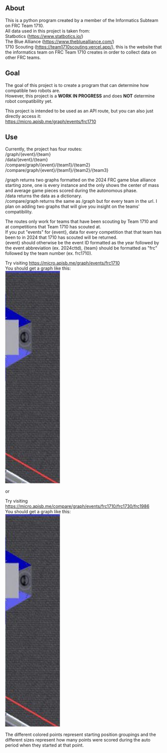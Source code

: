 ## About
This is a python program created by a member of the Informatics Subteam on FRC Team 1710. \
All data used in this project is taken from:\
Statbotics (https://www.statbotics.io/) \
The Blue Alliance (https://www.thebluealliance.com/) \
1710 Scouting (https://team1710scouting.vercel.app/), this is the website that the informatics team on FRC Team 1710 creates in order to collect data on other FRC teams.

## Goal
The goal of this project is to create a program that can determine how compatible two robots are.\
However, this project is a **WORK IN PROGRESS** and does **NOT** determine robot compatibility yet.

This project is intended to be used as an API route, but you can also just directly access it:\
https://micro.apisb.me/graph/events/frc1710

## Use
Currently, the project has four routes:\
/graph/{event}/{team} \
/data/{event}/{team} \
/compare/graph/{event}/{team1}/{team2} \
/compare/graph/{event}/{team1}/{team2}/{team3}

/graph returns two graphs formatted on the 2024 FRC game blue alliance starting zone, one is every instance and the only shows the center of mass and average game pieces scored during the autonomous phase.\
/data returns the data as a dictionary. \
/compare/graph returns the same as /graph but for every team in the url. I plan on adding two graphs that will give you insight on the teams' compatibility.

The routes only work for teams that have been scouting by Team 1710 and at competitions that Team 1710 has scouted at.\
If you put "events" for {event}, data for every competition that that team has been to in 2024 that 1710 has scouted will be returned.\
{event} should otherwise be the event ID formatted as the year followed by the event abbreviation (ex. 2024cttd), {team} should be formatted as "frc" followed by the team number (ex. frc1710).

Try visiting https://micro.apisb.me/graph/events/frc1710 \
You should get a graph like this:\
![example graph1](https://github.com/Bnenne/Robot-compatibility/blob/main/functions/assets/starting_map.png)

or

Try visiting https://micro.apisb.me/compare/graph/events/frc1710/frc1730/frc1986 \
You should get a graph like this:\
![example graph2](https://github.com/Bnenne/Robot-compatibility/blob/main/functions/assets/starting_map.png)

The different colored points represent starting position groupings and the different sizes represent how many points were scored during the auto period when they started at that point.